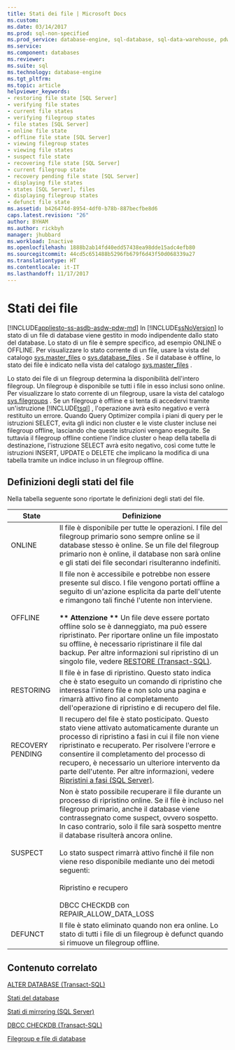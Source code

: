 ```yaml
---
title: Stati dei file | Microsoft Docs
ms.custom: 
ms.date: 03/14/2017
ms.prod: sql-non-specified
ms.prod_service: database-engine, sql-database, sql-data-warehouse, pdw
ms.service: 
ms.component: databases
ms.reviewer: 
ms.suite: sql
ms.technology: database-engine
ms.tgt_pltfrm: 
ms.topic: article
helpviewer_keywords:
- restoring file state [SQL Server]
- verifying file states
- current file states
- verifying filegroup states
- file states [SQL Server]
- online file state
- offline file state [SQL Server]
- viewing filegroup states
- viewing file states
- suspect file state
- recovering file state [SQL Server]
- current filegroup state
- recovery pending file state [SQL Server]
- displaying file states
- states [SQL Server], files
- displaying filegroup states
- defunct file state
ms.assetid: b426474d-8954-4df0-b78b-887becfbe8d6
caps.latest.revision: "26"
author: BYHAM
ms.author: rickbyh
manager: jhubbard
ms.workload: Inactive
ms.openlocfilehash: 1888b2ab14fd40edd57438ea98dde15adc4efb80
ms.sourcegitcommit: 44cd5c651488b5296fb679f6d43f50d068339a27
ms.translationtype: HT
ms.contentlocale: it-IT
ms.lasthandoff: 11/17/2017
---
```

# <a name="file-states"></a>Stati dei file
[!INCLUDE[appliesto-ss-asdb-asdw-pdw-md](../../includes/appliesto-ss-asdb-asdw-pdw-md.md)] In [!INCLUDE[ssNoVersion](../../includes/ssnoversion-md.md)] lo stato di un file di database viene gestito in modo indipendente dallo stato del database. Lo stato di un file è sempre specifico, ad esempio ONLINE o OFFLINE. Per visualizzare lo stato corrente di un file, usare la vista del catalogo [sys.master_files](../../relational-databases/system-catalog-views/sys-master-files-transact-sql.md) o [sys.database_files](../../relational-databases/system-catalog-views/sys-database-files-transact-sql.md) . Se il database è offline, lo stato dei file è indicato nella vista del catalogo [sys.master_files](../../relational-databases/system-catalog-views/sys-master-files-transact-sql.md) .  
  
 Lo stato dei file di un filegroup determina la disponibilità dell'intero filegroup. Un filegroup è disponibile se tutti i file in esso inclusi sono online. Per visualizzare lo stato corrente di un filegroup, usare la vista del catalogo [sys.filegroups](../../relational-databases/system-catalog-views/sys-filegroups-transact-sql.md) . Se un filegroup è offline e si tenta di accedervi tramite un'istruzione [!INCLUDE[tsql](../../includes/tsql-md.md)] , l'operazione avrà esito negativo e verrà restituito un errore. Quando Query Optimizer compila i piani di query per le istruzioni SELECT, evita gli indici non cluster e le viste cluster incluse nei filegroup offline, lasciando che queste istruzioni vengano eseguite. Se tuttavia il filegroup offline contiene l'indice cluster o heap della tabella di destinazione, l'istruzione SELECT avrà esito negativo, così come tutte le istruzioni INSERT, UPDATE o DELETE che implicano la modifica di una tabella tramite un indice incluso in un filegroup offline.  
  
## <a name="file-state-definitions"></a>Definizioni degli stati del file  
 Nella tabella seguente sono riportate le definizioni degli stati del file.  
  
|State|Definizione|  
|-----------|----------------|  
|ONLINE|Il file è disponibile per tutte le operazioni. I file del filegroup primario sono sempre online se il database stesso è online. Se un file del filegroup primario non è online, il database non sarà online e gli stati dei file secondari risulteranno indefiniti.|  
|OFFLINE|Il file non è accessibile e potrebbe non essere presente sul disco. I file vengono portati offline a seguito di un'azione esplicita da parte dell'utente e rimangono tali finché l'utente non interviene.<br /><br /> **\*\* Attenzione \*\*** Un file deve essere portato offline solo se è danneggiato, ma può essere ripristinato. Per riportare online un file impostato su offline, è necessario ripristinare il file dal backup. Per altre informazioni sul ripristino di un singolo file, vedere [RESTORE &#40;Transact-SQL&#41;](../../t-sql/statements/restore-statements-transact-sql.md).|  
|RESTORING|Il file è in fase di ripristino. Questo stato indica che è stato eseguito un comando di ripristino che interessa l'intero file e non solo una pagina e rimarrà attivo fino al completamento dell'operazione di ripristino e di recupero del file.|  
|RECOVERY PENDING|Il recupero del file è stato posticipato. Questo stato viene attivato automaticamente durante un processo di ripristino a fasi in cui il file non viene ripristinato e recuperato. Per risolvere l'errore e consentire il completamento del processo di recupero, è necessario un ulteriore intervento da parte dell'utente. Per altre informazioni, vedere [Ripristini a fasi &#40;SQL Server&#41;](../../relational-databases/backup-restore/piecemeal-restores-sql-server.md).|  
|SUSPECT|Non è stato possibile recuperare il file durante un processo di ripristino online. Se il file è incluso nel filegroup primario, anche il database viene contrassegnato come suspect, ovvero sospetto. In caso contrario, solo il file sarà sospetto mentre il database risulterà ancora online.<br /><br /> Lo stato suspect rimarrà attivo finché il file non viene reso disponibile mediante uno dei metodi seguenti:<br /><br /> Ripristino e recupero<br /><br /> DBCC CHECKDB con REPAIR_ALLOW_DATA_LOSS|  
|DEFUNCT|Il file è stato eliminato quando non era online. Lo stato di tutti i file di un filegroup è defunct quando si rimuove un filegroup offline.|  
  
## <a name="related-content"></a>Contenuto correlato  
 [ALTER DATABASE &#40;Transact-SQL&#41;](../../t-sql/statements/alter-database-transact-sql.md)  
  
 [Stati del database](../../relational-databases/databases/database-states.md)  
  
 [Stati di mirroring &#40;SQL Server&#41;](../../database-engine/database-mirroring/mirroring-states-sql-server.md)  
  
 [DBCC CHECKDB &#40;Transact-SQL&#41;](../../t-sql/database-console-commands/dbcc-checkdb-transact-sql.md)  
  
 [Filegroup e file di database](../../relational-databases/databases/database-files-and-filegroups.md)  
  
  
